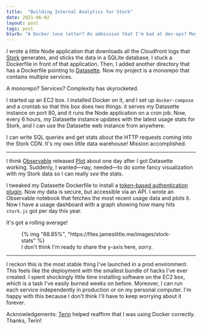```yaml
---
title:  "Building Internal Analytics for Stork"
date: 2021-06-02
layout: post
tags: post
blurb: "A Docker love letter? An admission that I'm bad at dev-ops? Maybe I just did something I want to brag about. This is that brag."
---
```


I wrote a little Node application that downloads all the Cloudfront logs that [Stork](https://stork-search.net) generates, and sticks the data in a SQLite database. I stuck a Dockerfile in front of that application. Then, I added another directory that has a Dockerfile pointing to [Datasette](https://datasette.io). Now my project is a monorepo that contains multiple services.

A monorepo? Services? Complexity has skyrocketed.

I started up an EC2 box. I installed Docker on it, and I set up `docker-compose` and a crontab so that this box does two things: it serves my Datasette instance on port 80, and it runs the Node application on a cron job. Now, every 6 hours, my Datasette instance updates with the latest usage stats for Stork, and I can use the Datasette web instance from anywhere.

I can write SQL queries and get stats about the HTTP requests coming into the Stork CDN. It's my own little data warehouse! Mission accomplished.

---

I think [Observable](https://observablehq.com) released [Plot](https://observablehq.com/@observablehq/plot) about one day after I got Datasette working. Suddenly, I wanted—nay, needed—to do some fancy visualization with my Stork data so I can really *see* the stats.

I tweaked my Datasette Dockerfile to install a [token-based authentication plugin](https://github.com/simonw/datasette-auth-tokens). Now my data is secure, but accessible via an API. I wrote an Observable notebook that fetches the most recent usage data and plots it. Now I have a usage dashboard with a graph showing how many hits `stork.js` got per day this year.

It's got a rolling average!

<figure>
{% img "68.85%", "https://files.jameslittle.me/images/stork-stats" %}
<figcaption>I don't think I'm ready to share the y-axis here, sorry.</figcaption>
</figure>

---

I reckon this is the most stable thing I've launched in a prod environment. This feels like the deployment with the smallest bundle of hacks I've ever created. I spent shockingly little time installing software on the EC2 box, which is a task I've easily burned weeks on before. Moreover, I can run each service independently in production or on my personal computer. I'm happy with this because I don't think I'll have to keep worrying about it forever.

Acknowledgements: [Terin](https://twitter.com/terinjokes) helped reaffirm that I was using Docker correctly. Thanks, Terin!
